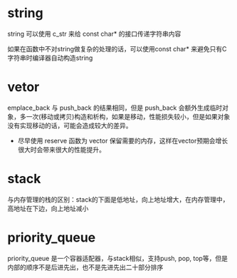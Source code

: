 # string
string 可以使用 c_str 来给 const char* 的接口传递字符串内容

如果在函数中不对string做复杂的处理的话，可以使用const char* 来避免只有C字符串时编译器自动构造string


# vetor
emplace_back 与 push_back 的结果相同，但是 push_back 会额外生成临时对象，多一次(移动或拷贝)构造和析构，如果是移动，性能损失较小，但是如果对象没有实现移动的话，可能会造成较大的差异。

- 尽早使用 reserve 函数为 vector 保留需要的内存，这样在vector预期会增长很大时会带来很大的性能提升。

# stack
与内存管理的栈的区别：stack的下面是低地址，向上地址增大，在内存管理中，高地址在下边，向上地址减小


# priority_queue
priority_queue 是一个容器适配器，与stack相似，支持push, pop, top等，但是内部的顺序不是后进先出，也不是先进先出二十部分排序